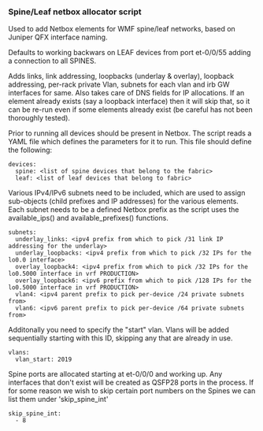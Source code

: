 ### Spine/Leaf netbox allocator script

Used to add Netbox elements for WMF spine/leaf networks, based on Juniper QFX interface naming.

Defaults to working backwars on LEAF devices from port et-0/0/55 adding a connection to all SPINES.

Adds links, link addressing, loopbacks (underlay & overlay), loopback addressing, per-rack private Vlan, subnets for each vlan and irb GW interfaces for same.  Also takes care of DNS fields for IP allocations.  If an element already exists (say a loopback interface) then it will skip that, so it can be re-run even if some elements already exist (be careful has not been thoroughly tested).

Prior to running all devices should be present in Netbox.  The script reads a YAML file which defines the parameters for it to run.  This file should define the following:
```
devices:
  spine: <list of spine devices that belong to the fabric>
  leaf: <list of leaf devices that belong to fabric>
```

Various IPv4/IPv6 subnets need to be included, which are used to assign sub-objects (child prefixes and IP addresses) for the various elements.  Each subnet needs to be a defined Netbox prefix as the script uses the available_ips() and available_prefixes() functions.

```
subnets:
  underlay_links: <ipv4 prefix from which to pick /31 link IP addressing for the underlay>
  underlay_loopbacks: <ipv4 prefix from which to pick /32 IPs for the lo0.0 interface>
  overlay_loopback4: <ipv4 prefix from which to pick /32 IPs for the lo0.5000 interface in vrf PRODUCTION>
  overlay_loopback6: <ipv6 prefix from which to pick /128 IPs for the lo0.5000 interface in vrf PRODUCTION>
  vlan4: <ipv4 parent prefix to pick per-device /24 private subnets from>
  vlan6: <ipv6 parent prefix to pick per-device /64 private subnets from>
```

Additonally you need to specify the "start" vlan.  Vlans will be added sequentially starting with this ID, skipping any that are already in use.

```
vlans:
  vlan_start: 2019
```

Spine ports are allocated starting at et-0/0/0 and working up.  Any interfaces that don't exist will be created as QSFP28 ports in the process.  If for some reason we wish to skip certain port numbers on the Spines we can list them under 'skip_spine_int'

```
skip_spine_int:
  - 8
```

